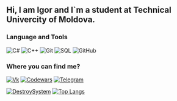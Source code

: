 
## Hi, I am Igor and I`m a student at Technical Univercity of Moldova.

### Language and Tools 
![C#](https://img.shields.io/badge/c%23%20-%23239120.svg?&style=for-the-badge&logo=c-sharp&logoColor=white")
![C++](https://img.shields.io/badge/c++%20-%2300599C.svg?&style=for-the-badge&logo=c%2B%2B&ogoColor=white")
![Git](https://img.shields.io/badge/git%20-%23F05033.svg?&style=for-the-badge&logo=git&logoColor=white)
![SQL](https://img.shields.io/badge/-MySQL-gray?style=for-the-badge&logo=mysql&logoColor=blue)
![GitHub](https://img.shields.io/badge/github%20-%23121011.svg?&style=for-the-badge&logo=github&logoColor=white")

### Where you can find me?
[![Vk](https://img.shields.io/badge/-Vkontakte-090909?style=for-the-badge&logo=Vk&logoColor=4F7DB3)](https://vk.com/evil_soundwave)
[![Codewars](https://img.shields.io/badge/-Codewars-090909?style=for-the-badge&logo=codewars&logoColor=darkred)](https://www.codewars.com/users/System_Destroyer)
[![Telegram](https://img.shields.io/badge/-Telegram-090909?style=for-the-badge&logo=telegram&logoColor=red)](https://t.me/evil_soundwave)

[![DestroySystem](https://github-readme-stats.vercel.app/api?username=destroysystem&theme=tokyonight&show_icons=true)](https://github.com/DestroySystem/github-readme-stats)
[![Top Langs](https://github-readme-stats.vercel.app/api/top-langs/?username=destroysystem&layout=compact&theme=tokyonight)](https://github.com/DestroySystem)

